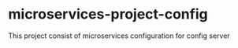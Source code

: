 # microservices-project-config
This project consist of microservices configuration for config server
